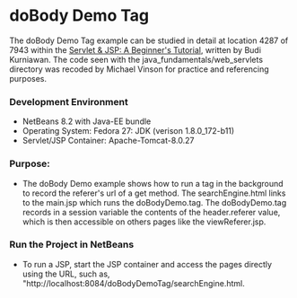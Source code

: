 doBody Demo Tag
===============

The doBody Demo Tag example can be studied in detail at location 4287 of 7943 within
the [Servlet & JSP: A Beginner's Tutorial](https://brainysoftware.com/9781771970327),
written by Budi Kurniawan. The code seen with the java_fundamentals/web_servlets
directory was recoded by Michael Vinson for practice and referencing purposes.

### Development Environment
* NetBeans 8.2 with Java-EE bundle
* Operating System: Fedora 27: JDK (verison 1.8.0_172-b11)
* Servlet/JSP Container: Apache-Tomcat-8.0.27

### Purpose:
* The doBody Demo example shows how to run a tag in the background to record 
  the referer's url of a get method. The searchEngine.html links to the main.jsp
  which runs the doBodyDemo.tag. The doBodyDemo.tag records in a session variable the 
  contents of the header.referer value, which is then accessible on others pages
  like the viewReferer.jsp. 

### Run the Project in NetBeans
* To run a JSP, start the JSP container and access the pages directly using the 
  URL, such as, "http://<span></span>localhost:8084/doBodyDemoTag/searchEngine.html.


